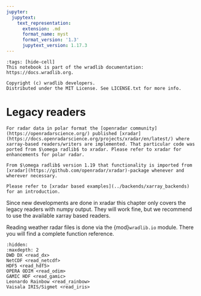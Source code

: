 ```yaml
---
jupyter:
  jupytext:
    text_representation:
      extension: .md
      format_name: myst
      format_version: '1.3'
      jupytext_version: 1.17.3
---
```


```{raw-cell}
:tags: [hide-cell]
This notebook is part of the wradlib documentation: https://docs.wradlib.org.

Copyright (c) wradlib developers.
Distributed under the MIT License. See LICENSE.txt for more info.
```

# Legacy readers

```{warning}
For radar data in polar format the [openradar community](https://openradarscience.org/) published [xradar](https://docs.openradarscience.org/projects/xradar/en/latest/) where xarray-based readers/writers are implemented. That particular code was ported from $\omega radlib$ to xradar. Please refer to xradar for enhancements for polar radar.

From $\omega radlib$ version 1.19 that functionality is imported from [xradar](https://github.com/openradar/xradar)-package whenever and wherever necessary.

Please refer to [xradar based examples](../backends/xarray_backends) for an introduction.
```

Since new developments are done in xradar this chapter only covers the legacy readers with numpy output. They will work fine, but we recommend to use the available xarray based readers.

Reading weather radar files is done via the {mod}`wradlib.io` module. There you will find a complete function reference.

```{toctree}
:hidden:
:maxdepth: 2
DWD DX <read_dx>
NetCDF <read_netcdf>
HDF5 <read_hdf5>
OPERA ODIM <read_odim>
GAMIC HDF <read_gamic>
Leonardo Rainbow <read_rainbow>
Vaisala IRIS/Sigmet <read_iris>
```